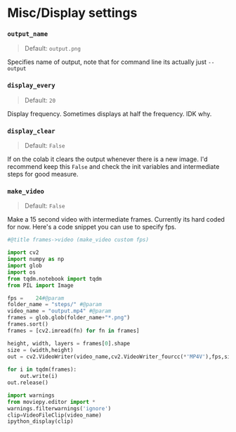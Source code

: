 # Misc/Display settings

### `output_name`

> Default: `output.png`

Specifies name of output, note that for command line its actually just `--output`



### `display_every`

> Default: `20`

Display frequency. Sometimes displays at half the frequency. IDK why.



### `display_clear`

> Default: `False`

If on the colab it clears the output whenever there is a new image. I'd recommend keep this `False` and check the init variables and intermediate steps for good measure.



### `make_video`

> Default: `False`

Make a 15 second video with intermediate frames. Currently its hard coded for now. Here's a code snippet you can use to specify fps.

```python
#@title frames->video (make_video custom fps)

import cv2
import numpy as np
import glob
import os
from tqdm.notebook import tqdm
from PIL import Image

fps =    24#@param 
folder_name = "steps/" #@param
video_name = "output.mp4" #@param 
frames = glob.glob(folder_name+"*.png")
frames.sort()
frames = [cv2.imread(fn) for fn in frames]

height, width, layers = frames[0].shape
size = (width,height)
out = cv2.VideoWriter(video_name,cv2.VideoWriter_fourcc(*'MP4V'),fps,size)
 
for i in tqdm(frames):
    out.write(i)
out.release()

import warnings
from moviepy.editor import *
warnings.filterwarnings('ignore')
clip=VideoFileClip(video_name)
ipython_display(clip)
```





